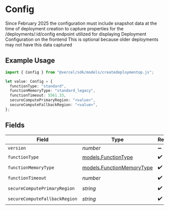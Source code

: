 # Config

Since February 2025 the configuration must include snapshot data at the time of deployment creation to capture properties for the /deployments/:id/config endpoint utilized for displaying Deployment Configuration on the frontend This is optional because older deployments may not have this data captured

## Example Usage

```typescript
import { Config } from "@vercel/sdk/models/createdeploymentop.js";

let value: Config = {
  functionType: "standard",
  functionMemoryType: "standard_legacy",
  functionTimeout: 5561.33,
  secureComputePrimaryRegion: "<value>",
  secureComputeFallbackRegion: "<value>",
};
```

## Fields

| Field                                                        | Type                                                         | Required                                                     | Description                                                  |
| ------------------------------------------------------------ | ------------------------------------------------------------ | ------------------------------------------------------------ | ------------------------------------------------------------ |
| `version`                                                    | *number*                                                     | :heavy_minus_sign:                                           | N/A                                                          |
| `functionType`                                               | [models.FunctionType](../models/functiontype.md)             | :heavy_check_mark:                                           | N/A                                                          |
| `functionMemoryType`                                         | [models.FunctionMemoryType](../models/functionmemorytype.md) | :heavy_check_mark:                                           | N/A                                                          |
| `functionTimeout`                                            | *number*                                                     | :heavy_check_mark:                                           | N/A                                                          |
| `secureComputePrimaryRegion`                                 | *string*                                                     | :heavy_check_mark:                                           | N/A                                                          |
| `secureComputeFallbackRegion`                                | *string*                                                     | :heavy_check_mark:                                           | N/A                                                          |